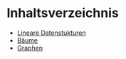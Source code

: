 # Inhaltsverzeichnis
* [Lineare Datenstukturen](/linear.md)
* [Bäume](/tree.md) 
* [Graphen](/graph.md)
